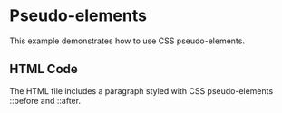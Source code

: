 # Pseudo-elements

This example demonstrates how to use CSS pseudo-elements.

## HTML Code
The HTML file includes a paragraph styled with CSS pseudo-elements ::before and ::after.